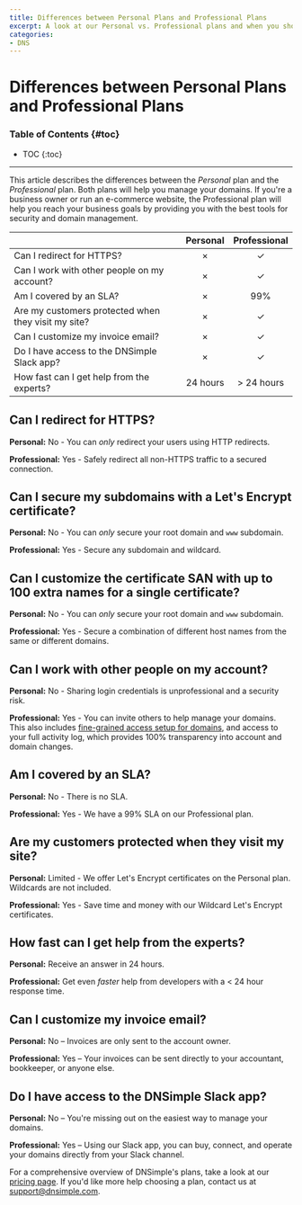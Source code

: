 ```yaml
---
title: Differences between Personal Plans and Professional Plans
excerpt: A look at our Personal vs. Professional plans and when you should upgrade.
categories:
- DNS
---
```


# Differences between Personal Plans and Professional Plans

### Table of Contents {#toc}

* TOC
{:toc}

---

This article describes the differences between the *Personal* plan and the *Professional* plan. Both plans will help you manage your domains. If you're a business owner or run an e-commerce website, the Professional plan will help you reach your business goals by providing you with the best tools for security and domain management.

| | Personal | Professional |
|---|:---:|:--:|
| Can I redirect for HTTPS? | × | ✓ |
| Can I work with other people on my account? | × | ✓ |
| Am I covered by an SLA? | × | 99% |
| Are my customers protected when they visit my site? | × | ✓ |
| Can I customize my invoice email? | × | ✓ |
| Do I have access to the DNSimple Slack app? | × | ✓ |
| How fast can I get help from the experts? | 24 hours | > 24 hours |

## Can I redirect for HTTPS?

**Personal:** No - You can *only* redirect your users using HTTP redirects.

**Professional:** Yes - Safely redirect all non-HTTPS traffic to a secured connection.

## Can I secure my subdomains with a Let's Encrypt certificate?

**Personal:** No - You can *only* secure your root domain and `www` subdomain.

**Professional:** Yes - Secure any subdomain and wildcard.

## Can I customize the certificate SAN with up to 100 extra names for a single certificate?

**Personal:** No - You can *only* secure your root domain and `www` subdomain.

**Professional:** Yes - Secure a combination of different host names from the same or different domains.

## Can I work with other people on my account?

**Personal:** No - Sharing login credentials is unprofessional and a security risk.

**Professional:** Yes - You can invite others to help manage your domains. This also includes [fine-grained access setup for domains](/articles/domain-access-control), and access to your full activity log, which provides 100% transparency into account and domain changes.

## Am I covered by an SLA?

**Personal:** No - There is no SLA.

**Professional:** Yes - We have a 99% SLA on our Professional plan.

## Are my customers protected when they visit my site?

**Personal:** Limited - We offer Let's Encrypt certificates on the Personal plan. Wildcards are not included.

**Professional:** Yes - Save time and money with our Wildcard Let's Encrypt certificates.

## How fast can I get help from the experts?

**Personal:** Receive an answer in 24 hours.

**Professional:** Get even *faster* help from developers with a < 24 hour response time.

## Can I customize my invoice email?

**Personal:** No – Invoices are only sent to the account owner.

**Professional:** Yes – Your invoices can be sent directly to your accountant, bookkeeper, or anyone else.

## Do I have access to the DNSimple Slack app?

**Personal:** No – You're missing out on the easiest way to manage your domains.

**Professional:** Yes – Using our Slack app, you can buy, connect, and operate your domains directly from your Slack channel.

For a comprehensive overview of DNSimple's plans, take a look at our [pricing page](https://dnsimple.com/pricing). If you'd like more help choosing a plan, contact us at [support@dnsimple.com](mailto:support@dnsimple.com).
